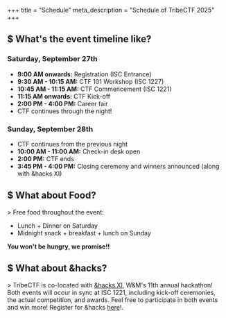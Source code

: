 +++
title = "Schedule"
meta_description = "Schedule of TribeCTF 2025"
+++


## $ What's the event timeline like?

### Saturday, September 27th

- **9:00 AM onwards:** Registration (ISC Entrance)
- **9:30 AM - 10:15 AM:** CTF 101 Workshop (ISC 1227)
- **10:45 AM - 11:15 AM:** CTF Commencement (ISC 1221)
- **11:15 AM onwards:** CTF Kick-off
- **2:00 PM - 4:00 PM:** Career fair
- CTF continues through the night!


### Sunday, September 28th

- CTF continues from the previous night
- **10:00 AM - 11:00 AM:** Check-in desk open
- **2:00 PM:** CTF ends
- **3:45 PM - 4:00 PM:** Closing ceremony and winners announced (along with &hacks XI)


## $ What about Food? 
\> Free food throughout the event:

  - Lunch + Dinner on Saturday  
  - Midnight snack + breakfast + lunch on Sunday
  
**You won't be hungry, we promise!!**


## $ What about &hacks?
\> TribeCTF is co-located with [&hacks XI](https://andhacks.cs.wm.edu), W&M's 11th annual hackathon! Both events will occur in sync at ISC 1221, including kick-off ceremonies, the actual competition, and awards. Feel free to participate in both events and win more! Register for &hacks [here](https://andhacks.cs.wm.edu/registration)!. 

 
